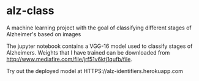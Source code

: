 # alz-class
A machine learning project with the goal of classifying different stages of Alzheimer's based on images

The jupyter notebook contains a VGG-16 model used to classify stages of Alzheimers. Weights that I have trained can be downloaded from http://www.mediafire.com/file/jrf51v6ktj1qufb/file.

Try out the deployed model at HTTPS://alz-identifiers.herokuapp.com
